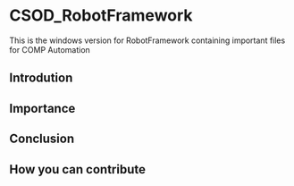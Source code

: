 # CSOD_RobotFramework
This is the windows version for RobotFramework containing important files for COMP Automation

## Introdution


## Importance


## Conclusion


## How you can contribute
